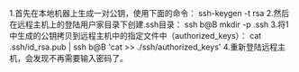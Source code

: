 1.首先在本地机器上生成一对公钥，使用下面的命令：
	ssh-keygen -t rsa
2.然后在远程主机上的登陆用户家目录下创建.ssh目录：
	ssh b@B mkdir -p .ssh
3.将1中生成的公钥拷贝到远程主机中的指定文件中（authorized_keys）：
	cat .ssh/id_rsa.pub | ssh b@B 'cat >> ./ssh/authorized_keys'
4.重新登陆远程主机，会发现不再需要输入密码了。
